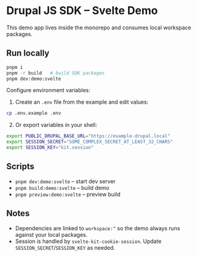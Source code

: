 # Drupal JS SDK – Svelte Demo

This demo app lives inside the monorepo and consumes local workspace packages.

## Run locally

```bash
pnpm i
pnpm -r build   # build SDK packages
pnpm dev:demo:svelte
```

Configure environment variables:

1. Create an `.env` file from the example and edit values:

```bash
cp .env.example .env
```

2. Or export variables in your shell:

```bash
export PUBLIC_DRUPAL_BASE_URL="https://example-drupal.local"
export SESSION_SECRET="SOME_COMPLEX_SECRET_AT_LEAST_32_CHARS"
export SESSION_KEY="kit.session"
```

## Scripts

- `pnpm dev:demo:svelte` – start dev server
- `pnpm build:demo:svelte` – build demo
- `pnpm preview:demo:svelte` – preview build

## Notes

- Dependencies are linked to `workspace:^` so the demo always runs against your local packages.
- Session is handled by `svelte-kit-cookie-session`. Update `SESSION_SECRET`/`SESSION_KEY` as needed.
